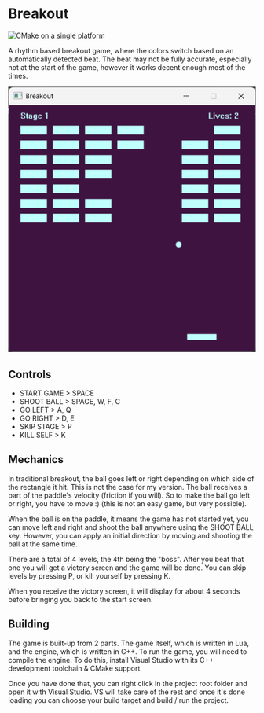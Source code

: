 # Breakout
[![CMake on a single platform](https://github.com/Daxanius/Breakout/actions/workflows/cmake-single-platform.yml/badge.svg)](https://github.com/Daxanius/Breakout/actions/workflows/cmake-single-platform.yml)

A rhythm based breakout game, where the colors 
switch based on an automatically detected beat. 
The beat may not be fully accurate, especially not at the start of the game,
however it works decent enough most of the times.

![Gameplay Screenshot](./images/gameplay.png)

## Controls
- START GAME > SPACE
- SHOOT BALL > SPACE, W, F, C
- GO LEFT > A, Q
- GO RIGHT > D, E
- SKIP STAGE > P
- KILL SELF > K

## Mechanics
In traditional breakout, the ball goes left or right depending on which
side of the rectangle it hit. This is not the case for my version. The ball
receives a part of the paddle's velocity (friction if you will). So to make
the ball go left or right, you have to move :) (this is not an easy game, but very possible).

When the ball is on the paddle, it means the game has not started yet, you can move left and right
and shoot the ball anywhere using the SHOOT BALL key. However, you can apply an initial direction by
moving and shooting the ball at the same time. 

There are a total of 4 levels, the 4th being the "boss". After you beat that one you will get a victory screen
and the game will be done. You can skip levels by pressing P, or kill yourself by pressing K.

When you receive the victory screen, it will display for about 4 seconds before bringing you back to the start screen.

## Building
The game is built-up from 2 parts. The game itself, which is written in Lua, and the engine, which is written in C++. To run the game, you will need to compile the engine. To do this, install Visual Studio with its C++ development toolchain & CMake support.

Once you have done that, you can right click in the project root folder and open it with Visual Studio. VS will take care of the rest and once it's done loading you can choose your build target and build / run the project.
